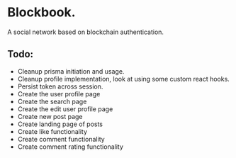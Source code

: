 <h1> Blockbook. </h1>
A social network based on blockchain authentication.

<h2> Todo: </h2>

- Cleanup prisma initiation and usage.
- Cleanup profile implementation, look at using some custom react hooks.
- Persist token across session.
- Create the user profile page
- Create the search page
- Create the edit user profile page
- Create new post page
- Create landing page of posts
- Create like functionality
- Create comment functionality
- Create comment rating functionality
